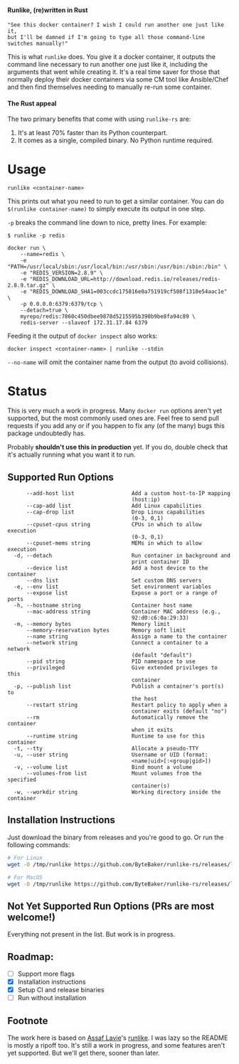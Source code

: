 #### Runlike, (re)written in Rust

    "See this docker container? I wish I could run another one just like it,
    but I'll be damned if I'm going to type all those command-line switches manually!"

This is what `runlike` does. You give it a docker container, it outputs the command line necessary to run another one just like it, including the arguments that went while creating it. It's a real time saver for those that normally deploy their docker containers via some CM tool like Ansible/Chef and then find themselves needing to manually re-run some container.

#### The Rust appeal
The two primary benefits that come with using `runlike-rs` are:
1. It's at least 70% faster than its Python counterpart.
2. It comes as a single, compiled binary. No Python runtime required.

# Usage
    runlike <container-name>
This prints out what you need to run to get a similar container. You can do `$(runlike container-name)` to simply execute its output in one step.

`-p` breaks the command line down to nice, pretty lines. For example:

    $ runlike -p redis

    docker run \
        --name=redis \
        -e "PATH=/usr/local/sbin:/usr/local/bin:/usr/sbin:/usr/bin:/sbin:/bin" \
        -e "REDIS_VERSION=2.8.9" \
        -e "REDIS_DOWNLOAD_URL=http://download.redis.io/releases/redis-2.8.9.tar.gz" \
        -e "REDIS_DOWNLOAD_SHA1=003ccdc175816e0a751919cf508f1318e54aac1e" \
        -p 0.0.0.0:6379:6379/tcp \
        --detach=true \
        myrepo/redis:7860c450dbee9878d5215595b390b9be8fa94c89 \
        redis-server --slaveof 172.31.17.84 6379

Feeding it the output of `docker inspect` also works:

```
docker inspect <container-name> | runlike --stdin
```

`--no-name` will omit the container name from the output (to avoid collisions).


# Status

This is very much a work in progress. Many `docker run` options aren't yet supported, but the most commonly used ones are. Feel free to send pull requests if you add any or if you happen to fix any (of the many) bugs this package undoubtedly has.

Probably **shouldn't use this in production** yet. If you do, double check that it's actually running what you want it to run.

## Supported Run Options

```
      --add-host list                  Add a custom host-to-IP mapping
                                       (host:ip)
      --cap-add list                   Add Linux capabilities
      --cap-drop list                  Drop Linux capabilities
                                       (0-3, 0,1)
      --cpuset-cpus string             CPUs in which to allow execution
                                       (0-3, 0,1)
      --cpuset-mems string             MEMs in which to allow execution
  -d, --detach                         Run container in background and
                                       print container ID
      --device list                    Add a host device to the container
      --dns list                       Set custom DNS servers
  -e, --env list                       Set environment variables
      --expose list                    Expose a port or a range of ports
  -h, --hostname string                Container host name
      --mac-address string             Container MAC address (e.g.,
                                       92:d0:c6:0a:29:33)
  -m, --memory bytes                   Memory limit
      --memory-reservation bytes       Memory soft limit
      --name string                    Assign a name to the container
      --network string                 Connect a container to a network
                                       (default "default")
      --pid string                     PID namespace to use
      --privileged                     Give extended privileges to this
                                       container
  -p, --publish list                   Publish a container's port(s) to
                                       the host
      --restart string                 Restart policy to apply when a
                                       container exits (default "no")
      --rm                             Automatically remove the container
                                       when it exits
      --runtime string                 Runtime to use for this container
  -t, --tty                            Allocate a pseudo-TTY
  -u, --user string                    Username or UID (format:
                                       <name|uid>[:<group|gid>])
  -v, --volume list                    Bind mount a volume
      --volumes-from list              Mount volumes from the specified
                                       container(s)
  -w, --workdir string                 Working directory inside the container
```

## Installation Instructions
Just download the binary from releases and you're good to go. Or run the following commands:
```bash
# For Linux
wget -O /tmp/runlike https://github.com/ByteBaker/runlike-rs/releases/latest/download/runlike-linux-amd64 && sudo mv /tmp/runlike /usr/local/bin/runlike && sudo chmod +x /usr/local/bin/runlike

# For MacOS
wget -O /tmp/runlike https://github.com/ByteBaker/runlike-rs/releases/latest/download/runlike-macos-amd64 && sudo mv /tmp/runlike /usr/local/bin/runlike && sudo chmod +x /usr/local/bin/runlike

```

## Not Yet Supported Run Options (PRs are most welcome!)
Everything not present in the list. But work is in progress.

## Roadmap:
- [ ] Support more flags
- [x] Installation instructions
- [x] Setup CI and release binaries
- [ ] Run without installation

## Footnote
The work here is based on [Assaf Lavie](https://assaf.io)'s [runlike](https://github.com/lavie/runlike). I was lazy so the README is mostly a ripoff too. It's still a work in progress, and some features aren't yet supported. But we'll get there, sooner than later.

